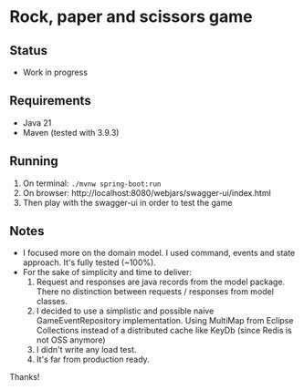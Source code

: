 # Rock, paper and scissors game

## Status

* Work in progress

## Requirements

* Java 21
* Maven (tested with 3.9.3)

## Running

1. On terminal: ```./mvnw spring-boot:run```
2. On browser: http://localhost:8080/webjars/swagger-ui/index.html
3. Then play with the swagger-ui in order to test the game

## Notes

* I focused more on the domain model. I used command, events and state approach. It's fully tested (~100%).
* For the sake of simplicity and time to deliver:
    1. Request and responses are java records from the model package. There no distinction between requests / responses
       from model classes.
    2. I decided to use a simplistic and possible naive GameEventRepository implementation. Using MultiMap from Eclipse
       Collections instead of a distributed cache like KeyDb (since Redis is not OSS anymore)
    3. I didn't write any load test.
    4. It's far from production ready.

Thanks!

